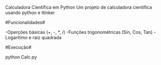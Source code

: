 Calculadora Científica em Python
Um projeto de calculadora científica usando python e ttinker

#Funcionalidades#

-Operções básicas (+, -, *, /)
-Funções trigonométricas (Sin, Cos, Tan)
-Logaritimo e raiz quadrada

#Execução#

python Calc.py

